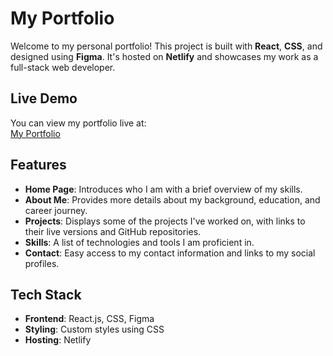 # My Portfolio

Welcome to my personal portfolio! This project is built with **React**, **CSS**, and designed using **Figma**. It's hosted on **Netlify** and showcases my work as a full-stack web developer.

## Live Demo

You can view my portfolio live at:  
[My Portfolio](https://spiffy-valkyrie-bc742b.netlify.app)

## Features

- **Home Page**: Introduces who I am with a brief overview of my skills.
- **About Me**: Provides more details about my background, education, and career journey.
- **Projects**: Displays some of the projects I've worked on, with links to their live versions and 
GitHub repositories.
- **Skills**: A list of technologies and tools I am proficient in.
- **Contact**: Easy access to my contact information and links to my social profiles.

## Tech Stack

- **Frontend**: React.js, CSS, Figma
- **Styling**: Custom styles using CSS
- **Hosting**: Netlify
